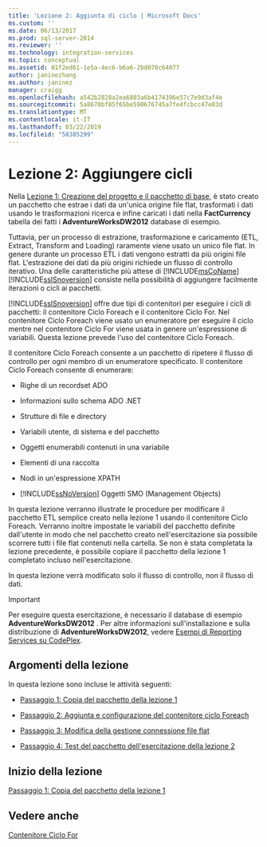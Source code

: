```yaml
---
title: 'Lezione 2: Aggiunta di ciclo | Microsoft Docs'
ms.custom: ''
ms.date: 06/13/2017
ms.prod: sql-server-2014
ms.reviewer: ''
ms.technology: integration-services
ms.topic: conceptual
ms.assetid: 01f2ed61-1e5a-4ec6-b6a6-2bd070c64077
author: janinezhang
ms.author: janinez
manager: craigg
ms.openlocfilehash: a542b2828a2ea6803a6b4174396e57c7e9d3af4e
ms.sourcegitcommit: 5a8678bf85f65be590676745a7fe4fcbcc47e83d
ms.translationtype: MT
ms.contentlocale: it-IT
ms.lasthandoff: 03/22/2019
ms.locfileid: "58385299"
---
```

# <a name="lesson-2-adding-looping"></a>Lezione 2: Aggiungere cicli
  Nella [Lezione 1: Creazione del progetto e il pacchetto di base](lesson-1-create-a-project-and-basic-package-with-ssis.md), è stato creato un pacchetto che estrae i dati da un'unica origine file flat, trasformati i dati usando le trasformazioni ricerca e infine caricati i dati nella **FactCurrency** tabella dei fatti i **AdventureWorksDW2012** database di esempio.  
  
 Tuttavia, per un processo di estrazione, trasformazione e caricamento (ETL, Extract, Transform and Loading) raramente viene usato un unico file flat. In genere durante un processo ETL i dati vengono estratti da più origini file flat. L'estrazione dei dati da più origini richiede un flusso di controllo iterativo. Una delle caratteristiche più attese di [!INCLUDE[msCoName](../includes/msconame-md.md)] [!INCLUDE[ssISnoversion](../includes/ssisnoversion-md.md)] consiste nella possibilità di aggiungere facilmente iterazioni o cicli ai pacchetti.  
  
 [!INCLUDE[ssISnoversion](../includes/ssisnoversion-md.md)] offre due tipi di contenitori per eseguire i cicli di pacchetti: il contenitore Ciclo Foreach e il contenitore Ciclo For. Nel contenitore Ciclo Foreach viene usato un enumeratore per eseguire il ciclo mentre nel contenitore Ciclo For viene usata in genere un'espressione di variabili. Questa lezione prevede l'uso del contenitore Ciclo Foreach.  
  
 Il contenitore Ciclo Foreach consente a un pacchetto di ripetere il flusso di controllo per ogni membro di un enumeratore specificato. Il contenitore Ciclo Foreach consente di enumerare:  
  
-   Righe di un recordset ADO  
  
-   Informazioni sullo schema ADO .NET  
  
-   Strutture di file e directory  
  
-   Variabili utente, di sistema e del pacchetto  
  
-   Oggetti enumerabili contenuti in una variabile  
  
-   Elementi di una raccolta  
  
-   Nodi in un'espressione XPATH  
  
-   [!INCLUDE[ssNoVersion](../includes/ssnoversion-md.md)] Oggetti SMO (Management Objects)  
  
 In questa lezione verranno illustrate le procedure per modificare il pacchetto ETL semplice creato nella lezione 1 usando il contenitore Ciclo Foreach. Verranno inoltre impostate le variabili del pacchetto definite dall'utente in modo che nel pacchetto creato nell'esercitazione sia possibile scorrere tutti i file flat contenuti nella cartella. Se non è stata completata la lezione precedente, è possibile copiare il pacchetto della lezione 1 completato incluso nell'esercitazione.  
  
 In questa lezione verrà modificato solo il flusso di controllo, non il flusso di dati.  
  
> [!IMPORTANT]  
>  Per eseguire questa esercitazione, è necessario il database di esempio **AdventureWorksDW2012** . Per altre informazioni sull'installazione e sulla distribuzione di **AdventureWorksDW2012**, vedere [Esempi di Reporting Services su CodePlex](https://go.microsoft.com/fwlink/p/?LinkID=526910).  
  
## <a name="lesson-tasks"></a>Argomenti della lezione  
 In questa lezione sono incluse le attività seguenti:  
  
-   [Passaggio 1: Copia del pacchetto della lezione 1](lesson-2-1-copying-the-lesson-1-package.md)  
  
-   [Passaggio 2: Aggiunta e configurazione del contenitore ciclo Foreach](lesson-2-2-adding-and-configuring-the-foreach-loop-container.md)  
  
-   [Passaggio 3: Modifica della gestione connessione file flat](lesson-2-3-modifying-the-flat-file-connection-manager.md)  
  
-   [Passaggio 4: Test del pacchetto dell'esercitazione della lezione 2](lesson-2-4-testing-the-lesson-2-tutorial-package.md)  
  
## <a name="start-the-lesson"></a>Inizio della lezione  
 [Passaggio 1: Copia del pacchetto della lezione 1](lesson-2-1-copying-the-lesson-1-package.md)  
  
## <a name="see-also"></a>Vedere anche  
 [Contenitore Ciclo For](control-flow/for-loop-container.md)  
  
  
